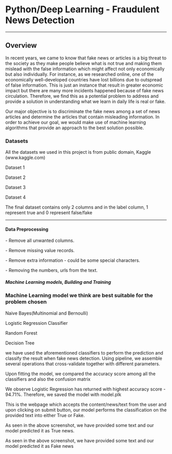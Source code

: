 <!Doctype html>
<html>
<body>

<h1> Python/Deep Learning - Fraudulent News Detection </h1>


<hr size="1" noshade>


<h2> Overview </h2>

<p> In recent years, we came to know that fake news or articles is a big threat to the society as they make people believe what is not true and making them mislead with the false information which might affect not only economically but also individually. For instance, as we researched online, one of the economically well-developed countries have lost billions due to outspread of false information. This is just an instance that result in greater economic impact but there are many more incidents happened because of fake news circulation. Therefore, we find this as a potential problem to address and provide a solution in understanding what we learn in daily life is real or fake.  </p>

<p> Our major objective is to discriminate the fake news among a set of news articles and determine the articles that contain misleading information. In order to achieve our goal, we would make use of machine learning algorithms that provide an approach to the best solution possible.  <p>


<h3> Datasets </h3>

<p> All the datasets we used in this project is from public domain, Kaggle (www.kaggle.com) </p>

<p> Dataset 1 </p>
 
<p> Dataset 2 </p>
 

<p> Dataset 3 </p>
 

<p> Dataset 4 </p>

 

<p> The final dataset contains only 2 columns and in the label column, 1 represent true and 0 represent false/fake</p>
 

<hr size="1" noshade>

<h4> Data Preprocessing </h4>

<p> - Remove all unwanted columns. </p>
<p> - Remove missing value records. </p>
<p> - Remove extra information - could be some special characters. </p>
<p> - Removing the numbers, urls from the text. </p>

<h5> Machine Learning models, Building and Training </h5>

<h3> Machine Learning model we think are best suitable for the problem chosen </h3>

<p> Naive Bayes(Multinomial and Bernoulli) </p>
<p> Logistic Regression Classifier </p>
<p> Random Forest </p>
<p> Decision Tree </p>

<p> we have used the aforementioned classifiers to perform the prediction and classify the result when fake news detection. Using pipeline, we assemble several operations that cross-validate together with different parameters. </p>

<p> Upon fitting the model, we compared the accuracy score among all the classifiers and also the confusion matrix </p>

<p> We observe Logistic Regression has returned with highest accuracy score - 94.71%. Therefore, we saved the model with model.plk </p>

<p> This is the webpage which accepts the content/news/text from the user and upon clicking on submit button, our model performs the classification on the provided text into either True or Fake.
 </p>

 

<p> As seen in the above screenshot, we have provided some text and our model predicted it as True news. </p>
 

<p> As seen in the above screenshot, we have provided some text and our model predicted it as Fake news </p>






</body>
</html>
